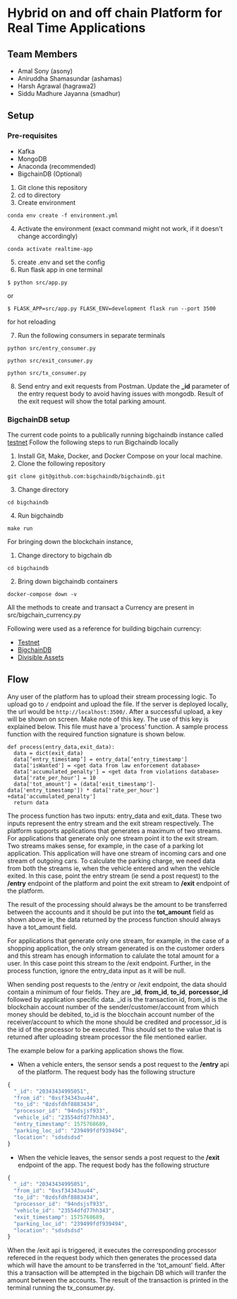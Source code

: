 # Hybrid on and off chain Platform for Real Time Applications

## Team Members
- Amal Sony (asony)
- Aniruddha Shamasundar (ashamas)
- Harsh Agrawal (hagrawa2)
- Siddu Madhure Jayanna (smadhur)

## Setup

### Pre-requisites
- Kafka
- MongoDB
- Anaconda (recommended)
- BigchainDB (Optional)

1. Git clone this repository
2. cd to directory
3. Create environment
```
conda env create -f environment.yml
```
4. Activate the environment (exact command might not work, if it doesn't change accordingly)
```
conda activate realtime-app
```
5. create .env and set the config
6. Run flask app in one terminal
```
$ python src/app.py
```
or
```
$ FLASK_APP=src/app.py FLASK_ENV=development flask run --port 3500
``` 
for hot reloading

7. Run the following consumers in separate terminals
```
python src/entry_consumer.py
```
```
python src/exit_consumer.py
```
```
python src/tx_consumer.py
```
8. Send entry and exit requests from Postman. Update the **_id** parameter of the entry request body to avoid having issues with mongodb. Result of the exit request will show the total parking amount.

### BigchainDB setup
The current code points to a publically running bigchaindb instance called [testnet](https://test.ipdb.io/ "testnet")
Follow the following steps to run Bigchaindb locally
1. Install Git, Make, Docker, and Docker Compose on your local machine.
2. Clone the following repository
```
git clone git@github.com:bigchaindb/bigchaindb.git
```
3. Change directory
```
cd bigchaindb
```
4. Run bigchaindb
```
make run
```

For bringing down the blockchain instance,
1. Change directory to bigchain db
```
cd bigchaindb
```
2. Bring down bigchaindb containers
```
docker-compose down -v
```

All the methods to create and transact a Currency are present in src/bigchain_currency.py

Following were used as a reference for building bigchain currency:
* [Testnet](https://blog.bigchaindb.com/the-status-of-the-bigchaindb-testnet-90d446edd2b4)
* [BigchainDB](http://docs.bigchaindb.com/en/latest/index.html)
* [Divisible Assets](http://docs.bigchaindb.com/projects/py-driver/en/latest/usage.html#divisible-assets)

## Flow

Any user of the platform has to upload their stream processing logic. To upload go to ```/``` endpoint and upload the file. If the server is deployed locally, the url would be ```http://localhost:3500/```. After a successful upload, a key will be shown on screen. Make note of this key. The use of this key is explained below. This file must have a 'process' function. A sample process function with the required function signature is shown below.
```
def process(entry_data,exit_data):
  data = dict(exit_data)
  data[‘entry_timestamp’] = entry_data[‘entry_timestamp']
  data['isWanted'] = <get data from law enforcement database>
  data['accumulated_penalty'] = <get data from violations database>
  data['rate_per_hour'] = 10
  data['tot_amount'] = (data['exit_timestamp']-data['entry_timestamp']) * data['rate_per_hour'] +data['accumulated_penalty']
  return data
```

The process function has two inputs: entry_data and exit_data. These two inputs represent the entry stream and the exit stream respectively. The platform supports applications that generates a maximum of two streams. For applications that generate only one stream point it to the exit stream. Two streams makes sense, for example, in the case of a parking lot application. This application will have one stream of incoming cars and one stream of outgoing cars. To calculate the parking charge, we need data from both the streams ie, when the vehicle entered and when the vehicle exited. In this case, point the entry stream (ie send a post request) to the **/entry** endpoint of the platform and point the exit stream to **/exit** endpoint of the platform.

The result of the processing should always be the amount to be transferred between the accounts and it should be put into the **tot_amount** field as shown above ie, the data returned by the process function should always have a tot_amount field.

For applications that generate only one stream, for example, in the case of a shopping application, the only stream generated is on the customer orders and this stream has enough information to calulate the total amount for a user. In this case point this stream to the /exit endpoint. Further, in the process function, ignore the entry_data input as it will be null.

When sending post requests to the /entry or /exit endpoint, the data should contain a minimum of four fields. They are **\_id**, **from_id**, **to_id**, **porcessor_id** followed by application specific data. \_id is the transaction id, from_id is the blockchain account number of the sender/customer/account from which money should be debited, to_id is the blocchain account number of the receiver/account to which the mone should be credited and processor_id is the id of the processor to be executed. This should set to the value that is returned after uploading stream processor the file mentioned earlier.

The example below for a parking application shows the flow.

- When a vehicle enters, the sensor sends a post request to the **/entry** api of the platform. The request body has the following structure
```javascript
{
  "_id": "20343434995051",
  "from_id": "0xsf34343uu44",
  "to_id": "0zdsfdhf8883434",
  "processor_id": "94ndsjsf933",
  "vehicle_id": "23554dfd77hh343",
  "entry_timestamp": 1575768689,
  "parking_loc_id": "239499fdf939494",
  "location": "sdsdsdsd"
}
```
- When the vehicle leaves, the sensor sends a post request to the **/exit** endpoint of the app. The request body has the following structure
```javascript
{
  "_id": "20343434995051",
  "from_id": "0xsf34343uu44",
  "to_id": "0zdsfdhf8883434",
  "processor_id": "94ndsjsf933",
  "vehicle_id": "23554dfd77hh343",
  "exit_timestamp": 1575768689,
  "parking_loc_id": "239499fdf939494",
  "location": "sdsdsdsd"
}
```

When the /exit api is triggered, it executes the corresponding processor refereced in the request body which then generates the processed data which will have the amount to be transferred in the 'tot_amount' field. After this a transaction will be attempted in the bigchain DB which will tranfer the amount between the accounts. The result of the transaction is printed in the terminal running the tx_consumer.py.


